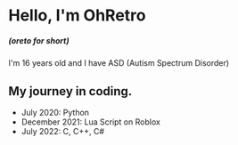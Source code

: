 # Hello, I'm OhRetro 
##### (oreto for short)
I'm 16 years old and I have ASD (Autism Spectrum Disorder)

## My journey in coding.

- July 2020: Python 
- December 2021: Lua Script on Roblox 
- July 2022: C, C++, C#
